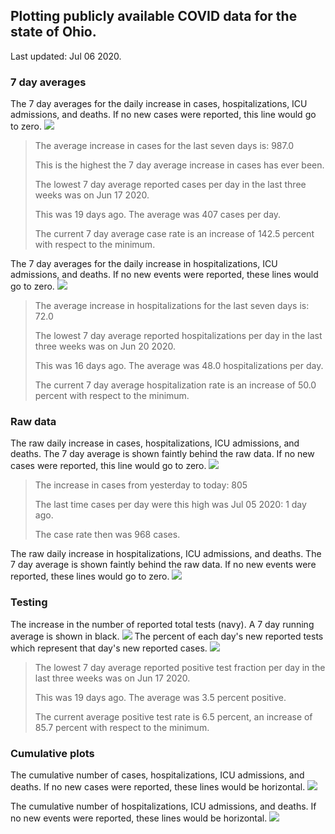 ## Plotting publicly available COVID data for the state of Ohio. 

Last updated: Jul 06 2020. 

### 7 day averages
The 7 day averages for the daily increase in cases, hospitalizations, ICU admissions, and deaths. If no new cases were reported, this line would go to zero.
![](7dayaverage_cases.png)

>The average increase in cases for the last seven days is: 987.0
>
>This is the highest the 7 day average increase in cases has ever been.
>
>
>The lowest 7 day average reported cases per day in the last three weeks was on Jun 17 2020.
>
>This was 19 days ago. The average was 407 cases per day.
>
>The current 7 day average case rate is an increase of 142.5 percent with respect to the minimum.

The 7 day averages for the daily increase in hospitalizations, ICU admissions, and deaths. If no new events were reported, these lines would go to zero.
![](7dayaverage_hospital.png)

>The average increase in hospitalizations for the last seven days is: 72.0
>
>The lowest 7 day average reported hospitalizations per day in the last three weeks was on Jun 20 2020.
>
>This was 16 days ago. The average was 48.0 hospitalizations per day.
>
>The current 7 day average hospitalization rate is an increase of 50.0 percent with respect to the minimum.

### Raw data
The raw daily increase in cases, hospitalizations, ICU admissions, and deaths. The 7 day average is shown faintly behind the raw data. If no new cases were reported, this line would go to zero.
![](DailyCases.png)

>The increase in cases from yesterday to today: 805 
>
>The last time cases per day were this high was Jul 05 2020: 1 day ago. 
>
>The case rate then was 968 cases.

The raw daily increase in hospitalizations, ICU admissions, and deaths. The 7 day average is shown faintly behind the raw data. If no new events were reported, these lines would go to zero.
![](DailyHospitalizations.png)

### Testing
The increase in the number of reported total tests (navy). A 7 day running average is shown in black.
![](DailyTests.png)
The percent of each day's new reported tests which represent that day's new reported cases.
![](percentpositive_tests.png)

>The lowest 7 day average reported positive test fraction per day in the last three weeks was on Jun 17 2020.
>
>This was 19 days ago. The average was 3.5 percent positive. 
>
>The current average positive test rate is 6.5 percent, an increase of 85.7 percent with respect to the minimum. 

### Cumulative plots
The cumulative number of cases, hospitalizations, ICU admissions, and deaths. If no new cases were reported, these lines would be horizontal.
![](Cases.png)

The cumulative number of hospitalizations, ICU admissions, and deaths. If no new events were reported, these lines would be horizontal.
![](Hospitalizations.png)
